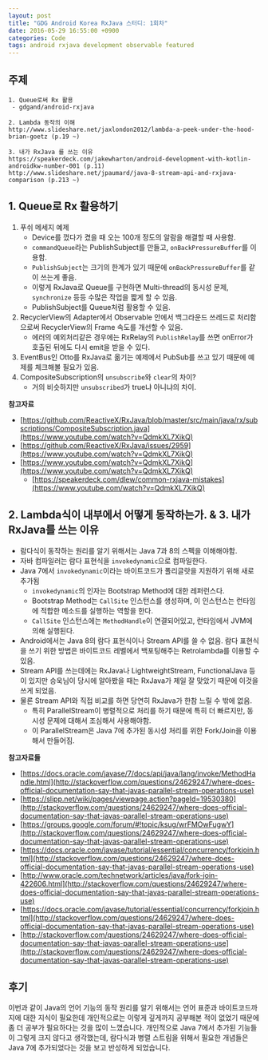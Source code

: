 ```yaml
---
layout: post
title: "GDG Android Korea RxJava 스터디: 1회차"
date: 2016-05-29 16:55:00 +0900
categories: Code
tags: android rxjava development observable featured
---
```


## 주제

```
1. Queue로써 Rx 활용
 - gdgand/android-rxjava
 
2. Lambda 동작의 이해
http://www.slideshare.net/jaxlondon2012/lambda-a-peek-under-the-hood-brian-goetz (p.19 ~)

3. 내가 RxJava 를 쓰는 이유
https://speakerdeck.com/jakewharton/android-development-with-kotlin-androidkw-number-001 (p.11)
http://www.slideshare.net/jpaumard/java-8-stream-api-and-rxjava-comparison (p.213 ~)
```

## 1. Queue로 Rx 활용하기

1. 푸쉬 메세지 예제
	- Device를 껐다가 켰을 때 오는 100개 정도의 알람을 해결할 때 사용함.
	- `commandQueue`라는 PublishSubject를 만들고, `onBackPressureBuffer`를 이용함.
	- `PublishSubject`는 크기의 한계가 있기 때문에 `onBackPressureBuffer`를 같이 쓰는게 좋음.
	- 이렇게 RxJava로 Queue를 구현하면 Multi-thread의 동시성 문제, `synchronize` 등등 수많은 작업을 짧게 할 수 있음.
	- PublishSubject를 Queue처럼 활용할 수 있음.
2. RecyclerView의 Adapter에서 Observable 안에서 백그라운드 쓰레드로 처리함으로써 RecyclerView의 Frame 속도를 개선할 수 있음.
	- 에러의 예외처리같은 경우에는 RxRelay의 `PublishRelay`를 쓰면 onError가 호출된 뒤에도 다시 emit을 받을 수 있다.
3. EventBus인 Otto를 RxJava로 옮기는 예제에서 PubSub를 쓰고 있기 때문에 예제를 체크해볼 필요가 있음.
4. CompositeSubscription의 `unsubscribe`와 `clear`의 차이?
	 - 거의 비슷하지만 `unsubscribed`가 true냐 아니냐의 차이.

**참고자료**
 - [https://github.com/ReactiveX/RxJava/blob/master/src/main/java/rx/subscriptions/CompositeSubscription.java](https://www.youtube.com/watch?v=QdmkXL7XikQ)
 - [https://github.com/ReactiveX/RxJava/issues/2959](https://www.youtube.com/watch?v=QdmkXL7XikQ)
 - [https://www.youtube.com/watch?v=QdmkXL7XikQ](https://www.youtube.com/watch?v=QdmkXL7XikQ)
	 - [https://speakerdeck.com/dlew/common-rxjava-mistakes](https://www.youtube.com/watch?v=QdmkXL7XikQ)

## 2. Lambda식이 내부에서 어떻게 동작하는가. & 3. 내가 RxJava를 쓰는 이유
 - 람다식이 동작하는 원리를 알기 위해서는 Java 7과 8의 스펙을 이해해야함.
 - 자바 컴파일러는 람다 표현식을 `invokedynamic`으로 컴파일한다.
 - Java 7에서 `invokedynamic`이라는 바이트코드가 폴리글랏을 지원하기 위해 새로 추가됨
	 - `invokedynamic`의 인자는 Bootstrap Method에 대한 레퍼런스다. 
	 - Bootstrap Method는 `CallSite` 인스턴스를 생성하며, 이 인스턴스는 런타임에 적합한 메소드를 실행하는 역할을 한다.
	 - `CallSite` 인스턴스에는 `MethodHandle`이 연결되어있고, 런타임에서 JVM에 의해 실행된다.
 - Android에서는 Java 8의 람다 표현식이나 Stream API를 쓸 수 없음. 람다 표현식을 쓰기 위한 방법은 바이트코드 레벨에서 백포팅해주는 Retrolambda를 이용할 수 있음.
 - Stream API를 쓰는데에는 RxJava나 LightweightStream, FunctionalJava 등이 있지만 승욱님이 당시에 알아봤을 때는 RxJava가 제일 잘 맞았기 때문에 이것을 쓰게 되었음.
 - 물론 Stream API와 직접 비교를 하면 당연히 RxJava가 한참 느릴 수 밖에 없음.
	 - 특히 ParallelStream이 병렬적으로 처리를 하기 때문에 특히 더 빠르지만, 동시성 문제에 대해서 조심해서 사용해야함.
	 - 이 ParallelStream은 Java 7에 추가된 동시성 처리를 위한 Fork/Join을 이용해서 만들어짐.

**참고자료들**
 - [https://docs.oracle.com/javase/7/docs/api/java/lang/invoke/MethodHandle.html](http://stackoverflow.com/questions/24629247/where-does-official-documentation-say-that-javas-parallel-stream-operations-use)
 - [https://slipp.net/wiki/pages/viewpage.action?pageId=19530380](http://stackoverflow.com/questions/24629247/where-does-official-documentation-say-that-javas-parallel-stream-operations-use)
 - [https://groups.google.com/forum/#!topic/ksug/wrFMOwFugwY](http://stackoverflow.com/questions/24629247/where-does-official-documentation-say-that-javas-parallel-stream-operations-use)
 - [https://docs.oracle.com/javase/tutorial/essential/concurrency/forkjoin.html](http://stackoverflow.com/questions/24629247/where-does-official-documentation-say-that-javas-parallel-stream-operations-use)
 - [http://www.oracle.com/technetwork/articles/java/fork-join-422606.html](http://stackoverflow.com/questions/24629247/where-does-official-documentation-say-that-javas-parallel-stream-operations-use)
 - [https://docs.oracle.com/javase/tutorial/essential/concurrency/forkjoin.html](http://stackoverflow.com/questions/24629247/where-does-official-documentation-say-that-javas-parallel-stream-operations-use)
 - [http://stackoverflow.com/questions/24629247/where-does-official-documentation-say-that-javas-parallel-stream-operations-use](http://stackoverflow.com/questions/24629247/where-does-official-documentation-say-that-javas-parallel-stream-operations-use)

## 후기

이번과 같이 Java의 언어 기능의 동작 원리를 알기 위해서는 언어 표준과 바이트코드까지에 대한 지식이 필요한데 개인적으로는 이렇게 깊게까지 공부해본 적이 없었기 때문에 좀 더 공부가 필요하다는 것을 많이 느꼈습니다. 개인적으로 Java 7에서 추가된 기능들이 그렇게 크지 않다고 생각했는데, 람다식과 병렬 스트림을 위해서 필요한 개념들은 Java 7에 추가되었다는 것을 보고 반성하게 되었습니다. 